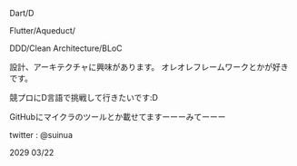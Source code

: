 Dart/D  

Flutter/Aqueduct/  

DDD/Clean Architecture/BLoC  

設計、アーキテクチャに興味があります。
オレオレフレームワークとかが好きです。
  
競プロにD言語で挑戦して行きたいです:D  

GitHubにマイクラのツールとか載せてますーーーみてーーー

twitter : @suinua  

2029 03/22

